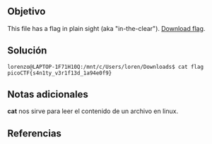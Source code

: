 ## Objetivo

This file has a flag in plain sight (aka "in-the-clear"). [Download flag](https://mercury.picoctf.net/static/704f877da185904ec3992e7255a15c6c/flag).

## Solución

```
lorenzo@LAPTOP-1F71H10Q:/mnt/c/Users/loren/Downloads$ cat flag
picoCTF{s4n1ty_v3r1f13d_1a94e0f9}
```

## Notas adicionales

**cat** nos sirve para leer el contenido de un archivo en linux.

## Referencias